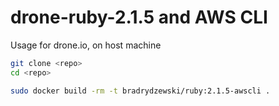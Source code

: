 # drone-ruby-2.1.5 and AWS CLI

Usage for drone.io, on host machine

```bash
git clone <repo>
cd <repo>
```

```bash
sudo docker build -rm -t bradrydzewski/ruby:2.1.5-awscli .
```
